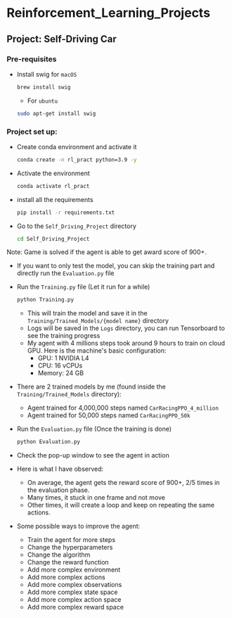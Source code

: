 # Reinforcement_Learning_Projects



## Project: Self-Driving Car

### Pre-requisites
- Install swig for `macOS`
    ```bash
    brew install swig
    ```
    - For `ubuntu`
    ```bash
    sudo apt-get install swig
    ```

### Project set up:
- Create conda environment and activate it
    ```bash
    conda create -n rl_pract python=3.9 -y
    ```
- Activate the environment
    ```bash
    conda activate rl_pract
    ```

- install all the requirements
    ```bash
    pip install -r requirements.txt
    ```
- Go to the `Self_Driving_Project` directory
    ```bash
    cd Self_Driving_Project
    ```

Note: Game is solved if the agent is able to get award score of 900+.
- If you want to only test the model, you can skip the training part and directly run the `Evaluation.py` file

- Run the `Training.py` file (Let it run for a while)
    ```bash
    python Training.py
    ```
    
    - This will train the model and save it in the `Training/Trained_Models/{model name}` directory
    - Logs will be saved in the `Logs` directory, you can run Tensorboard to see the training progress
    - My agent with 4 millions steps took around 9 hours to train on cloud GPU. Here is the machine's basic configuration:
        - GPU: 1 NVIDIA L4
        - CPU: 16 vCPUs
        - Memory: 24 GB
        
- There are 2 trained models by me (found inside the `Training/Trained_Models` directory):
    - Agent trained for 4,000,000 steps named `CarRacingPPO_4_million`
    - Agent trained for 50,000 steps named `CarRacingPPO_50k`

- Run the `Evaluation.py` file (Once the training is done)
    ```bash
    python Evaluation.py
    ```
- Check the pop-up window to see the agent in action

- Here is what I have observed:
    - On average, the agent gets the reward score of 900+, 2/5 times in the evaluation phase.
    - Many times, it stuck in one frame and not move
    - Other times, it will create a loop and keep on repeating the same actions.
- Some possible ways to improve the agent:
    - Train the agent for more steps
    - Change the hyperparameters
    - Change the algorithm
    - Change the reward function
    - Add more complex environment
    - Add more complex actions
    - Add more complex observations
    - Add more complex state space
    - Add more complex action space
    - Add more complex reward space
